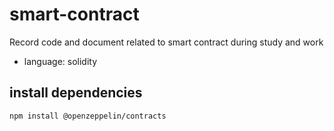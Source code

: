 # smart-contract

Record code and document related to smart contract during study and work

* language: solidity

## install dependencies

```sh
npm install @openzeppelin/contracts
```

